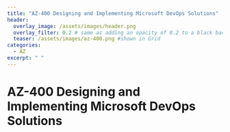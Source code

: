 ```yaml
---
title: "AZ-400 Designing and Implementing Microsoft DevOps Solutions"
header:
  overlay_image: /assets/images/header.png
  overlay_filter: 0.2 # same as adding an opacity of 0.2 to a black background
  teaser: /assets/images/az-400.png #shown in Grid
categories:
  - AZ
excerpt: " "
---
```


# AZ-400 Designing and Implementing Microsoft DevOps Solutions